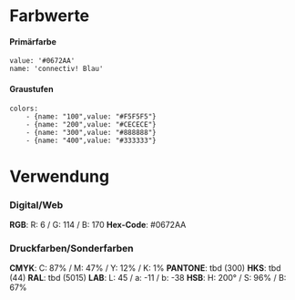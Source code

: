 
# Farbwerte

#### Primärfarbe
```color
value: '#0672AA'
name: 'connectiv! Blau'
```

#### Graustufen

```color-palette|horizontal
colors:
    - {name: "100",value: "#F5F5F5"}
    - {name: "200",value: "#CECECE"}
    - {name: "300",value: "#888888"}
    - {name: "400",value: "#333333"}
```

# Verwendung

### Digital/Web

**RGB**: R: 6 / G: 114 / B: 170
**Hex-Code**: #0672AA


### Druckfarben/Sonderfarben

**CMYK**: C: 87% / M: 47% / Y: 12% / K: 1% 
**PANTONE**: tbd (300)
**HKS**: tbd (44)
**RAL**: tbd (5015)
**LAB**: L: 45 / a: -11 / b: -38
**HSB**: H: 200° / S: 96% / B: 67%